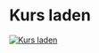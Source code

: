 # Kurs laden

[![Kurs laden](https://img.youtube.com/vi/y2ZJVQsADzI/maxresdefault.jpg)](https://www.youtube.com/watch?v=y2ZJVQsADzI)
